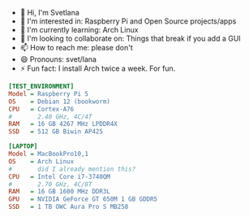 - 👋 Hi, I'm Svetlana
- 👀 I'm interested in: Raspberry Pi and Open Source projects/apps
- 🌱 I'm currently learning: Arch Linux
- 💞️ I'm looking to collaborate on: Things that break if you add a GUI
- 📫 How to reach me: please don't
- 😄 Pronouns: svet/lana
- ⚡ Fun fact: I install Arch twice a week. For fun.

```ini
[TEST_ENVIRONMENT]
Model = Raspberry Pi 5
OS    = Debian 12 (bookworm)
CPU   = Cortex-A76
#       2.40 GHz, 4C/4T
RAM   = 16 GB 4267 MHz LPDDR4X
SSD   = 512 GB Biwin AP425

[LAPTOP]
Model = MacBookPro10,1
OS    = Arch Linux
#       did I already mention this?
CPU   = Intel Core i7-3740QM
#       2.70 GHz, 4C/8T
RAM   = 16 GB 1600 MHz DDR3L
GPU   = NVIDIA GeForce GT 650M 1 GB GDDR5
SSD   = 1 TB OWC Aura Pro S MB258
```

<!---
svetixoxo/svetixoxo is a ✨ special ✨ repository because its `README.md` (this file) appears on your GitHub profile.
You can click the Preview link to take a look at your changes.
--->

